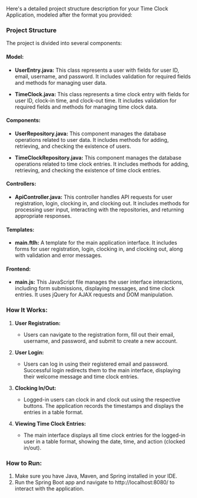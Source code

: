 Here's a detailed project structure description for your Time Clock Application, modeled after the format you provided:

### Project Structure

The project is divided into several components:

#### Model:

- **UserEntry.java:** This class represents a user with fields for user ID, email, username, and password. It includes validation for required fields and methods for managing user data.

- **TimeClock.java:** This class represents a time clock entry with fields for user ID, clock-in time, and clock-out time. It includes validation for required fields and methods for managing time clock data.

#### Components:

- **UserRepository.java:** This component manages the database operations related to user data. It includes methods for adding, retrieving, and checking the existence of users.

- **TimeClockRepository.java:** This component manages the database operations related to time clock entries. It includes methods for adding, retrieving, and checking the existence of time clock entries.

#### Controllers:

- **ApiController.java:** This controller handles API requests for user registration, login, clocking in, and clocking out. It includes methods for processing user input, interacting with the repositories, and returning appropriate responses.

#### Templates:

- **main.ftlh:** A template for the main application interface. It includes forms for user registration, login, clocking in, and clocking out, along with validation and error messages.

#### Frontend:

- **main.js:** This JavaScript file manages the user interface interactions, including form submissions, displaying messages, and time clock entries. It uses jQuery for AJAX requests and DOM manipulation.

### How It Works:

1. **User Registration:** 
   - Users can navigate to the registration form, fill out their email, username, and password, and submit to create a new account.

2. **User Login:** 
   - Users can log in using their registered email and password. Successful login redirects them to the main interface, displaying their welcome message and time clock entries.

3. **Clocking In/Out:** 
   - Logged-in users can clock in and clock out using the respective buttons. The application records the timestamps and displays the entries in a table format.

4. **Viewing Time Clock Entries:**
   - The main interface displays all time clock entries for the logged-in user in a table format, showing the date, time, and action (clocked in/out).

### How to Run:

1. Make sure you have Java, Maven, and Spring installed in your IDE.
2. Run the Spring Boot app and navigate to http://localhost:8080/ to interact with the application.
